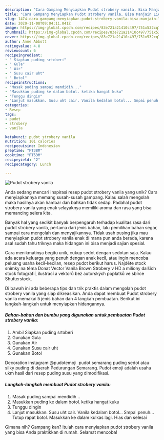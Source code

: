 ```yaml
---
description: "Cara Gampang Menyiapkan Pudot strobery vanila, Bisa Manjain Lidah"
title: "Cara Gampang Menyiapkan Pudot strobery vanila, Bisa Manjain Lidah"
slug: 1474-cara-gampang-menyiapkan-pudot-strobery-vanila-bisa-manjain-lidah
date: 2020-11-08T09:04:11.041Z
image: https://img-global.cpcdn.com/recipes/83e721a21410c497/751x532cq70/pudot-strobery-vanila-foto-resep-utama.jpg
thumbnail: https://img-global.cpcdn.com/recipes/83e721a21410c497/751x532cq70/pudot-strobery-vanila-foto-resep-utama.jpg
cover: https://img-global.cpcdn.com/recipes/83e721a21410c497/751x532cq70/pudot-strobery-vanila-foto-resep-utama.jpg
author: Anne Abbott
ratingvalue: 4.8
reviewcount: 6
recipeingredient:
- " Siapkan puding srtoberi"
- " Gula"
- " Air"
- " Susu cair uht"
- " Botol"
recipeinstructions:
- "Masak puding sampai mendidih..."
- "Masukkan puding ke dalam botol. ketika hangat kuku"
- "Tunggu dingin"
- "Lanjut masukkan. Susu uht cair. Vanila kedalam botol... Smpai penuh... Tutup rapat botol. Masukkan ke dalam kulkas lagi. Hias dan selesai"
categories:
- Resep
tags:
- pudot
- strobery
- vanila

katakunci: pudot strobery vanila 
nutrition: 101 calories
recipecuisine: Indonesian
preptime: "PT38M"
cooktime: "PT53M"
recipeyield: "2"
recipecategory: Lunch

---
```



![Pudot strobery vanila](https://img-global.cpcdn.com/recipes/83e721a21410c497/751x532cq70/pudot-strobery-vanila-foto-resep-utama.jpg)

Anda sedang mencari inspirasi resep pudot strobery vanila yang unik? Cara menyiapkannya memang susah-susah gampang. Kalau salah mengolah maka hasilnya akan hambar dan bahkan tidak sedap. Padahal pudot strobery vanila yang enak selayaknya memiliki aroma dan rasa yang bisa memancing selera kita.

Banyak hal yang sedikit banyak berpengaruh terhadap kualitas rasa dari pudot strobery vanila, pertama dari jenis bahan, lalu pemilihan bahan segar, sampai cara mengolah dan menyajikannya. Tidak usah pusing jika mau menyiapkan pudot strobery vanila enak di mana pun anda berada, karena asal sudah tahu triknya maka hidangan ini bisa menjadi sajian spesial.

Cara menikmatinya begitu unik, cukup sedot dengan sedotan saja. Kalau ada acara keluarga yang penuh dengan anak kecil, atau ingin mencoba peluang usaha kecil-kecilan, resep pudot berikut harus. Najděte stock snímky na téma Donat Vector Vanila Brown Strobery v HD a miliony dalších stock fotografií, ilustrací a vektorů bez autorských poplatků ve sbírce Shutterstock.


Di bawah ini ada beberapa tips dan trik praktis dalam mengolah pudot strobery vanila yang siap dikreasikan. Anda dapat membuat Pudot strobery vanila memakai 5 jenis bahan dan 4 langkah pembuatan. Berikut ini langkah-langkah untuk menyiapkan hidangannya.

<!--inarticleads1-->

##### Bahan-bahan dan bumbu yang digunakan untuk pembuatan Pudot strobery vanila:

1. Ambil  Siapkan puding srtoberi
1. Gunakan  Gula
1. Gunakan  Air
1. Gunakan  Susu cair uht
1. Gunakan  Botol


Decoration instagram @pudotemoji. pudot semarang puding sedot atau silky puding di daerah Pedurungan Semarang. Pudot emoji adalah usaha ukm hasil dari resep puding susu yang dimodifikasi. 

<!--inarticleads2-->

##### Langkah-langkah membuat Pudot strobery vanila:

1. Masak puding sampai mendidih...
1. Masukkan puding ke dalam botol. ketika hangat kuku
1. Tunggu dingin
1. Lanjut masukkan. Susu uht cair. Vanila kedalam botol... Smpai penuh... Tutup rapat botol. Masukkan ke dalam kulkas lagi. Hias dan selesai




Gimana nih? Gampang kan? Itulah cara menyiapkan pudot strobery vanila yang bisa Anda praktikkan di rumah. Selamat mencoba!
